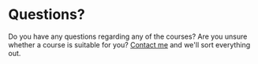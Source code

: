 # Questions?

Do you have any questions regarding any of the courses?
Are you unsure whether a course is suitable for you?
[Contact me](/contact-me?subject=Questions+about+your+open+courses) and we'll sort everything out.

